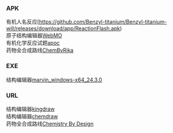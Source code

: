 ### APK
有机人名反应[https://github.com/Benzyl-titanium/Benzyl-titanium-will/releases/download/app/ReactionFlash.apk)  
原子结构编辑器[WebMO](https://github.com/Benzyl-titanium/Benzyl-titanium-will/releases/download/app/WebMO.apk)  
有机化学反应试题[apoc](https://github.com/Benzyl-titanium/Benzyl-titanium-will/releases/download/app/apoc.apk)  
药物全合成路线[ChemByRika](https://github.com/RikaKagurasaka/ChemByRika)
### EXE
结构编辑器[marvin_windows-x64_24.3.0](https://github.com/Benzyl-titanium/Benzyl-titanium-will/releases/download/app/Marvin.zip)
### URL
结构编辑器[kingdraw](https://kingdraw.com/index?name=download)  
结构编辑器[chemdraw](https://revvitysignals.com/products/research/chemdraw)  
药物全合成路线[Chemistry By Design](https://chemistrybydesign.oia.arizona.edu/)
